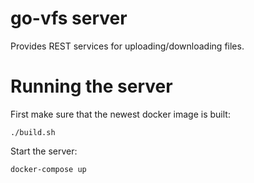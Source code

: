 # go-vfs server
Provides REST services for uploading/downloading files.

# Running the server

First make sure that the newest docker image is built:
```
./build.sh
```

Start the server:
```
docker-compose up
```

